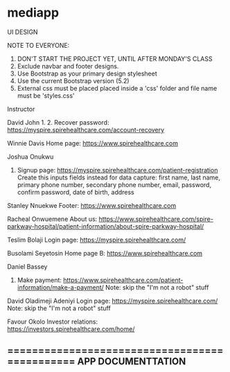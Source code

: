 # mediapp

UI DESIGN

NOTE TO EVERYONE:
1. DON'T START THE PROJECT YET, UNTIL AFTER MONDAY'S CLASS
2. Exclude navbar and footer designs.
3. Use Bootstrap as your primary design stylesheet
4. Use the current Bootstrap version (5.2)
5. External css must be placed placed inside a 'css' folder and file name must be 'styles.css'

Instructor


David John
1. 
2. Recover password: https://myspire.spirehealthcare.com/account-recovery


Winnie Davis
Home page: https://www.spirehealthcare.com

Joshua Onukwu
1. Signup page: https://myspire.spirehealthcare.com/patient-registration
Create this inputs fields instead for data capture: first name, last name, primary phone number, secondary phone number, email, 
password, confirm password, date of birth, address

Stanley Nnuekwe
Footer: https://www.spirehealthcare.com

Racheal Onwuemene
About us: https://www.spirehealthcare.com/spire-parkway-hospital/patient-information/about-spire-parkway-hospital/

Teslim Bolaji
Login page: https://myspire.spirehealthcare.com/

Busolami Seyetosin
Home page B: https://www.spirehealthcare.com

Daniel Bassey
1. Make payment: https://www.spirehealthcare.com/patient-information/make-a-payment/
Note: skip the "I'm not a robot" stuff

David Oladimeji Adeniyi
Login page: https://myspire.spirehealthcare.com/
Note: skip the "I'm not a robot" stuff

Favour Okolo
Investor relations: https://investors.spirehealthcare.com/home/


==============================================
APP DOCUMENTTATION
----------------------------------------------
